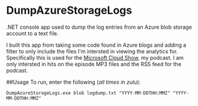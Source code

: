 DumpAzureStorageLogs
====================

.NET console app used to dump the log entries from an Azure blob storage account to a text file.

I built this app from taking some code found in Azure blogs and adding a filter to only include the files I'm intersted in viewing the analytics for. Specifically this is used for the [Microsoft Cloud Show](http://www.microsoftcloudshow.com), my podcast. I am only intersted in hits on the episode MP3 files and the RSS feed for the podcast.

##Usage
To run, enter the following (*all times in zulu*):

`DumpAzureStorageLogs.exe blob logdump.txt "YYYY-MM-DDTHH:MMZ" "YYYY-MM-DDTHH:MMZ"`